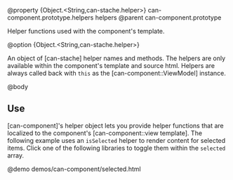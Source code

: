 @property {Object.<String,can-stache.helper>} can-component.prototype.helpers helpers
@parent can-component.prototype

Helper functions used with the component's template.

@option {Object.<String,can-stache.helper>}

An object of [can-stache] helper names and methods. The helpers are only
available within the component's template and source html. Helpers
are always called back with `this` as the [can-component::ViewModel] instance.

@body

## Use

[can-component]'s helper object lets you provide helper functions that are localized to
the component's [can-component::view template].  The following example
uses an `isSelected` helper to render content for selected items. Click
one of the following libraries to toggle them within the `selected` array.

@demo demos/can-component/selected.html
